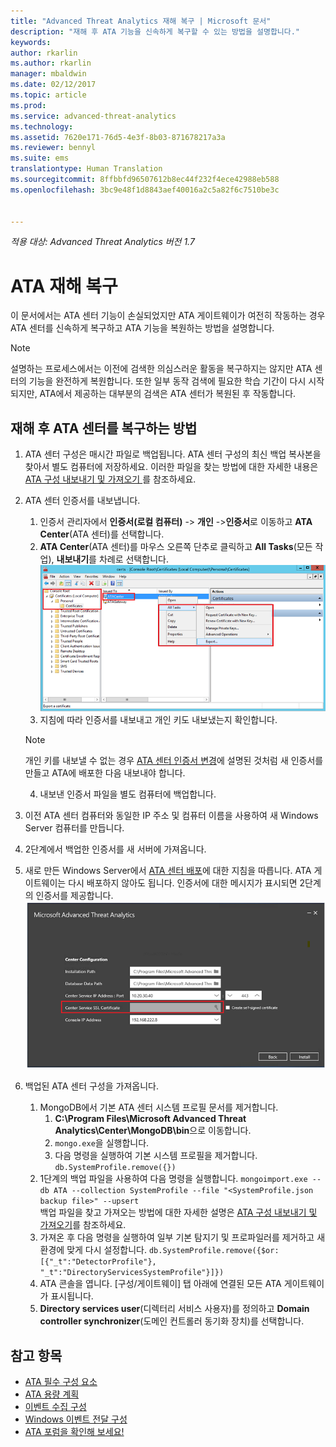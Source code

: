 ```yaml
---
title: "Advanced Threat Analytics 재해 복구 | Microsoft 문서"
description: "재해 후 ATA 기능을 신속하게 복구할 수 있는 방법을 설명합니다."
keywords: 
author: rkarlin
ms.author: rkarlin
manager: mbaldwin
ms.date: 02/12/2017
ms.topic: article
ms.prod: 
ms.service: advanced-threat-analytics
ms.technology: 
ms.assetid: 7620e171-76d5-4e3f-8b03-871678217a3a
ms.reviewer: bennyl
ms.suite: ems
translationtype: Human Translation
ms.sourcegitcommit: 8ffbbfd96507612b8ec44f232f4ece42988eb588
ms.openlocfilehash: 3bc9e48f1d8843aef40016a2c5a82f6c7510be3c


---
```


*적용 대상: Advanced Threat Analytics 버전 1.7*



# <a name="ata-disaster-recovery"></a>ATA 재해 복구
이 문서에서는 ATA 센터 기능이 손실되었지만 ATA 게이트웨이가 여전히 작동하는 경우 ATA 센터를 신속하게 복구하고 ATA 기능을 복원하는 방법을 설명합니다. 

>[!NOTE]
> 설명하는 프로세스에서는 이전에 검색한 의심스러운 활동을 복구하지는 않지만 ATA 센터의 기능을 완전하게 복원합니다. 또한 일부 동작 검색에 필요한 학습 기간이 다시 시작되지만, ATA에서 제공하는 대부분의 검색은 ATA 센터가 복원된 후 작동합니다. 

## <a name="how-to-recovery-your-ata-center-after-disaster"></a>재해 후 ATA 센터를 복구하는 방법

1. ATA 센터 구성은 매시간 파일로 백업됩니다. ATA 센터 구성의 최신 백업 복사본을 찾아서 별도 컴퓨터에 저장하세요. 이러한 파일을 찾는 방법에 대한 자세한 내용은 [ATA 구성 내보내기 및 가져오기 ](/advanced-threat-analytics/deploy-use/ata-configuration-file)를 참조하세요. 
2. ATA 센터 인증서를 내보냅니다.
    1. 인증서 관리자에서 **인증서(로컬 컴퓨터)** -> **개인** ->**인증서**로 이동하고 **ATA Center**(ATA 센터)를 선택합니다.
    2. **ATA Center**(ATA 센터)를 마우스 오른쪽 단추로 클릭하고 **All Tasks**(모든 작업), **내보내기**를 차례로 선택합니다. 
     ![ATA 센터 인증서](media/ata-center-cert.png)
    3. 지침에 따라 인증서를 내보내고 개인 키도 내보냈는지 확인합니다.

    > [!NOTE] 
    > 개인 키를 내보낼 수 없는 경우 [ATA 센터 인증서 변경](/advanced-threat-analytics/deploy-use/modifying-ata-config-centercert)에 설명된 것처럼 새 인증서를 만들고 ATA에 배포한 다음 내보내야 합니다. 

    4. 내보낸 인증서 파일을 별도 컴퓨터에 백업합니다.
3. 이전 ATA 센터 컴퓨터와 동일한 IP 주소 및 컴퓨터 이름을 사용하여 새 Windows Server 컴퓨터를 만듭니다.
4. 2단계에서 백업한 인증서를 새 서버에 가져옵니다.
5. 새로 만든 Windows Server에서 [ATA 센터 배포](/advanced-threat-analytics/deploy-use/install-ata-step1)에 대한 지침을 따릅니다. ATA 게이트웨이는 다시 배포하지 않아도 됩니다. 인증서에 대한 메시지가 표시되면 2단계의 인증서를 제공합니다. 
![ATA 센터 복원](media/ata-center-restore.png)
6. 백업된 ATA 센터 구성을 가져옵니다.
    1. MongoDB에서 기본 ATA 센터 시스템 프로필 문서를 제거합니다. 
        1. **C:\Program Files\Microsoft Advanced Threat Analytics\Center\MongoDB\bin**으로 이동합니다. 
        2. `mongo.exe`을 실행합니다. 
        3. 다음 명령을 실행하여 기본 시스템 프로필을 제거합니다. `db.SystemProfile.remove({})`
    2. 1단계의 백업 파일을 사용하여 다음 명령을 실행합니다. `mongoimport.exe --db ATA --collection SystemProfile --file "<SystemProfile.json backup file>" --upsert`</br>
    백업 파일을 찾고 가져오는 방법에 대한 자세한 설명은 [ATA 구성 내보내기 및 가져오기](/advanced-threat-analytics/deploy-use/ata-configuration-file)를 참조하세요. 
    3. 가져온 후 다음 명령을 실행하여 일부 기본 탐지기 및 프로파일러를 제거하고 새 환경에 맞게 다시 설정합니다. `db.SystemProfile.remove({$or:[{"_t":"DetectorProfile"}, "_t":"DirectoryServicesSystemProfile"}]}) `
    4. ATA 콘솔을 엽니다. [구성/게이트웨이] 탭 아래에 연결된 모든 ATA 게이트웨이가 표시됩니다. 
    5. **Directory services user**(디렉터리 서비스 사용자)를 정의하고 **Domain controller synchronizer**(도메인 컨트롤러 동기화 장치)를 선택합니다. 






## <a name="see-also"></a>참고 항목
- [ATA 필수 구성 요소](/advanced-threat-analytics/plan-design/ata-prerequisites)
- [ATA 용량 계획](/advanced-threat-analytics/plan-design/ata-capacity-planning)
- [이벤트 수집 구성](/advanced-threat-analytics/deploy-use/configure-event-collection)
- [Windows 이벤트 전달 구성](/advanced-threat-analytics/deploy-use/configure-event-collection#configuring-windows-event-forwarding)
- [ATA 포럼을 확인해 보세요!](https://social.technet.microsoft.com/Forums/security/home?forum=mata)



<!--HONumber=Feb17_HO2-->


